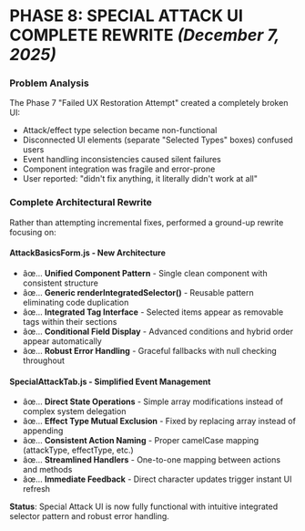 ﻿# PHASE 8: SPECIAL ATTACK UI COMPLETE REWRITE *(December 7, 2025)*

### **Problem Analysis**
The Phase 7 "Failed UX Restoration Attempt" created a completely broken UI:
- Attack/effect type selection became non-functional 
- Disconnected UI elements (separate "Selected Types" boxes) confused users
- Event handling inconsistencies caused silent failures
- Component integration was fragile and error-prone
- User reported: "didn't fix anything, it literally didn't work at all"

### **Complete Architectural Rewrite**
Rather than attempting incremental fixes, performed a ground-up rewrite focusing on:

#### **AttackBasicsForm.js - New Architecture**
- âœ… **Unified Component Pattern** - Single clean component with consistent structure
- âœ… **Generic renderIntegratedSelector()** - Reusable pattern eliminating code duplication  
- âœ… **Integrated Tag Interface** - Selected items appear as removable tags within their sections
- âœ… **Conditional Field Display** - Advanced conditions and hybrid order appear automatically
- âœ… **Robust Error Handling** - Graceful fallbacks with null checking throughout

#### **SpecialAttackTab.js - Simplified Event Management**
- âœ… **Direct State Operations** - Simple array modifications instead of complex system delegation
- âœ… **Effect Type Mutual Exclusion** - Fixed by replacing array instead of appending
- âœ… **Consistent Action Naming** - Proper camelCase mapping (attackType, effectType, etc.)
- âœ… **Streamlined Handlers** - One-to-one mapping between actions and methods
- âœ… **Immediate Feedback** - Direct character updates trigger instant UI refresh

**Status**: Special Attack UI is now fully functional with intuitive integrated selector pattern and robust error handling.
